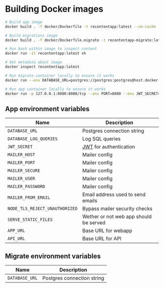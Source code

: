 # Building Docker images

```sh
# Build app image
docker build . -f docker/Dockerfile -t recontentapp:latest --no-cache

# Build migrations image
docker build . -f docker/Dockerfile.migrate -t recontentapp-migrate:latest --no-cache

# Run bash within image to inspect content
docker run -it recontentapp:latest sh

# Get metadata about image
docker inspect recontentapp:latest

# Run migrate container locally to ensure it works
docker run --env DATABASE_URL=postgres://postgres:postgres@host.docker.internal:6033/recontentapp recontentapp-migrate:latest

# Run app container locally to ensure it works
docker run -p 127.0.0.1:8080:8080/tcp --env PORT=8080 --env JWT_SECRET=HelloWorld --env DATABASE_URL=postgres://postgres:postgres@host.docker.internal:6033/recontentapp --env SERVE_STATIC_FILES=true recontentapp:latest
```

## App environment variables

| Name                           | Description                               |
| ------------------------------ | ----------------------------------------- |
| `DATABASE_URL`                 | Postgres connection string                |
| `DATABASE_LOG_QUERIES`         | Log SQL queries                           |
| `JWT_SECRET`                   | [JWT](https://jwt.io/) for authentication |
| `MAILER_HOST`                  | Mailer config                             |
| `MAILER_PORT`                  | Mailer config                             |
| `MAILER_SECURE`                | Mailer config                             |
| `MAILER_USER`                  | Mailer config                             |
| `MAILER_PASSWORD`              | Mailer config                             |
| `MAILER_FROM_EMAIL`            | Email address used to send emails         |
| `NODE_TLS_REJECT_UNAUTHORIZED` | Bypass mailer security checks             |
| `SERVE_STATIC_FILES`           | Wether or not web app should be served    |
| `APP_URL`                      | Base URL for webapp                       |
| `API_URL`                      | Base URL for API                          |

## Migrate environment variables

| Name           | Description                |
| -------------- | -------------------------- |
| `DATABASE_URL` | Postgres connection string |
